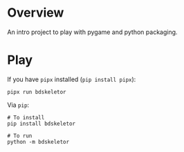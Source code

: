 # Overview

An intro project to play with pygame and python packaging.

# Play

If you have `pipx` installed (`pip install pipx`):

```
pipx run bdskeletor
```

Via `pip`:

```
# To install
pip install bdskeletor

# To run
python -m bdskeletor
```

